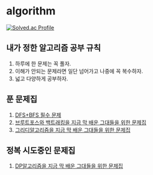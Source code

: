 # algorithm

[![Solved.ac Profile](http://mazassumnida.wtf/api/v2/generate_badge?boj=about_joo)](https://solved.ac/about_joo/)


## 내가 정한 알고리즘 공부 규칙
1. 하루에 한 문제는 꼭 풀자.
2. 이해가 안되는 문제라면 일단 넘어가고 나중에 꼭 복수하자.
4. 넓고 다양하게 공부하자.


## 푼 문제집
1. [DFS+BFS 필수 문제](https://www.acmicpc.net/workbook/view/1983)
2. [브루트포스와 백트래킹을 지금 막 배운 그대들을 위한 문제집](https://www.acmicpc.net/workbook/view/12056)
3. [그리디알고리즘을 지금 막 배운 그대들을 위한 문제집](https://www.acmicpc.net/workbook/view/12220)

## 정복 시도중인 문제집
1. [DP알고리즘을 지금 막 배운 그대들을 위한 문제집](https://www.acmicpc.net/workbook/view/10007)

